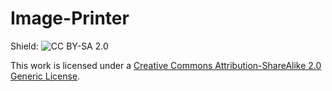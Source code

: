 # Image-Printer
Shield: ![CC BY-SA 2.0][cc-by-sa-shield]

This work is licensed under a [Creative Commons Attribution-ShareAlike 2.0 Generic License][cc-by-sa].

[cc-by-sa]: http://creativecommons.org/licenses/by-sa/2.0/
[cc-by-sa-shield]: https://img.shields.io/badge/License-CC%20BY--SA%202.0-lightgrey.svg
